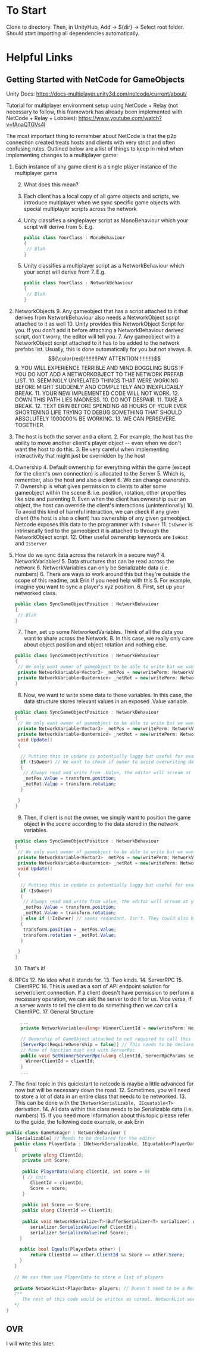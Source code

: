 # To Start
Clone to directory. Then, in UnityHub, Add -> ${dir} -> Select root folder. 
Should start importing all dependencies automatically.

# Helpful Links
## Getting Started with NetCode for GameObjects
Unity Docs: https://docs-multiplayer.unity3d.com/netcode/current/about/

Tutorial for multiplayer environment setup using NetCode + Relay 
(not necessary to follow, this framework has already been implemented with NetCode + Relay + Lobbies): https://www.youtube.com/watch?v=fAnaQTGVs4I

The most important thing to remember about NetCode is that the p2p connection created treats hosts and clients with very 
strict and often confusing rules. Outlined below are a list of things to keep in mind when implementing changes to a multiplayer game:

1. Each instance of any game client is a single player instance of the multiplayer game 

   2. What does this mean?
   
   3. Each client has a local copy of all game objects and scripts, we introduce multiplayer when we sync specific game objects with
   special multiplayer scripts across the network
   
   4. Unity classifies a singleplayer script as MonoBehaviour which your script will derive from
      5. E.g.  
      ```C#
      public class YourClass : MonoBehaviour
      {
       // Blah
      }
      ```
   6. Unity classifies a multiplayer script as a NetworkBehaviour which your script will derive from
      7. E.g.
      ```C#
      public class YourClass : NetworkBehaviour
      {
       // Blah
      }
      ```
8. NetworkObjects
   9. Any gameobject that has a script attached to it that derives from NetworkBehaviour also needs a NetworkObject script attached to it as well
      10. Unity provides this NetworkObject Script for you. If you don't add it before attaching a NetworkBehaviour derived script, don't worry, the editor will tell you.
   7. Any gameobject with a NetworkObject script attached to it has to be added to the network prefabs list. Usually, this is done automatically for you but not always. 
   8. $${\color{red}!!!!!!!!!PAY ATTENTION!!!!!!!!!}$$
      9. YOU WILL EXPERIENCE TERRIBLE AND MIND BOGGLING BUGS IF YOU DO NOT ADD A NETWORKOBJECT TO THE NETWORK PREFAB LIST. 
      10. SEEMINGLY UNRELATED THINGS THAT WERE WORKING BEFORE MIGHT SUDDENLY AND COMPLETELY AND INEXPLICABLY BREAK.
      11. YOUR NEW IMPLEMENTED CODE WILL NOT WORK.
      12. DOWN THIS PATH LIES MADNESS.
      10. DO NOT DESPAIR.
      11. TAKE A BREAK.
      12. TEXT ERIN BEFORE SPENDING 48 HOURS OF YOUR EVER SHORTENING LIFE TRYING TO DEBUG SOMETHING THAT SHOULD ABSOLUTELY 1000000% BE WORKING.
      13. WE CAN PERSEVERE. TOGETHER.
2. The host is both the server and a client.
   2. For example, the host has the ability to move another client's player object -- even when we don't want the host to do this.
   3. Be very careful when implementing interactivity that might just be overridden by the host
3. Ownership
   4. Default ownership for everything within the game (except for the client's own connection) is allocated to the Server
      5. Which is, remember, also the host and also a client
   6. We can change ownership.
   7. Ownership is what gives permission to clients to alter some gameobject within the scene
      8. i.e. position, rotation, other properties like size and parenting
   9. Even when the client has ownership over an object, the host can override the client's interactions (unintentionally)
      10. To avoid this kind of harmful interaction, we can check if any given client (the host is also a client) has ownership of any given gameobject.
      Netcode exposes this data to the programmer with `IsOwner`
      11. `IsOwner` is intrinsically tied to the gameobject it is attached to through the NetworkObject script. 
      12. Other useful ownership keywords are `IsHost` and `IsServer`
4. How do we sync data across the network in a secure way?
   4. NetworkVariables!
      5. Data structures that can be read across the network
      6. NetworkVariables can only be Serializable data (i.e. numbers)
      6. There are ways to work around this but they're outside the scope of this readme, ask Erin if you need help with this
   5. For example, imagine you want to sync a player's xyz position. 
      6. First, set up your networked class.
      ```C#
      public class SyncGameObjectPosition : NetworkBehaviour
      {
       // Blah
      }
      ```
      7. Then, set up some NetworkedVariables. Think of all the data you want to share across the Network.
         8. In this case, we really only care about object position and object rotation and nothing else. 
      ```C#
      public class SyncGameObjectPosition : NetworkBehaviour
      {
       // We only want owner of gameobject to be able to write but we want everyone to be able to read
       private NetworkVariable<Vector3> _netPos = new(writePerm: NetworkVariableWritePermission.Owner);
       private NetworkVariable<Quaternion> _netRot = new(writePerm: NetworkVariableWritePermission.Owner);
      }
      ```
      8. Now, we want to write some data to these variables. In this case, the data structure stores relevant values in 
      an exposed .Value variable. 
      ```C#
      public class SyncGameObjectPosition : NetworkBehaviour
      {
       // We only want owner of gameobject to be able to write but we want everyone to be able to read
       private NetworkVariable<Vector3> _netPos = new(writePerm: NetworkVariableWritePermission.Owner);
       private NetworkVariable<Quaternion> _netRot = new(writePerm: NetworkVariableWritePermission.Owner);
       void Update()
       {
      
        // Putting this in update is potentially laggy but useful for example
        if (IsOwner) // We want to check if owner to avoid overwriting data with host
        {
         // Always read and write from .Value, the editor will scream at you otherwise
         _netPos.Value = transform.position;
         _netRot.Value = transform.rotation;
        } 
      
       }
      }
      ```
      9. Then, if client is not the owner, we simply want to position the game object in the scene according to the data stored in the network variables.
      ```C#
      public class SyncGameObjectPosition : NetworkBehaviour
      {
       // We only want owner of gameobject to be able to write but we want everyone to be able to read
       private NetworkVariable<Vector3> _netPos = new(writePerm: NetworkVariableWritePermission.Owner);
       private NetworkVariable<Quaternion> _netRot = new(writePerm: NetworkVariableWritePermission.Owner);
       void Update()
       {
      
        // Putting this in update is potentially laggy but useful for example
        if (IsOwner)
        {
         // Always read and write from value, the editor will scream at you otherwise
         _netPos.Value = transform.position;
         _netRot.Value = transform.rotation;
        } else if (!IsOwner) // seems redundant. Isn't. They could also be IsServer or IsHost which might lead to unintended behaviour. 
        {
         transform.position = _netPos.Value;
         transform.rotation = _netRot.Value;
        }
      
       }
      }
      ```
      10. That's it! 
11. RPCs
    12. No idea what it stands for.
    13. Two kinds.
        14. ServerRPC
        15. ClientRPC
    16. This is used as a sort of API endpoint solution for server/client connection. If a client doesn't have permission to perform a necessary 
      operation, we can ask the server to do it for us. Vice versa, if a server wants to tell the client to do something then we can call a ClientRPC.
    17. General Structure
    ```C#
      ...
      private NetworkVariable<ulong> WinnerClientId = new(writePerm: NetworkVariableWritePermission.Server); 
    
      // Ownership of GameObject attached to not required to call this RPC method. 
      [ServerRpc(RequireOwnership = false)] // This needs to be declared.
      // Name of function must end with ServerRpc
      public void SetWinnerServerRpc(ulong clientId, ServerRpcParams serverRpcParams = default) { // ServerRpcParams must be declared.
        WinnerClientId = clientId;
      }
      ...
      ```
11. The final topic in this quickstart to netcode is maybe a little advanced for now but will be necessary down the road. 
    12. Sometimes, you will need to store a lot of data in an entire class that needs to be networked. 
    13. This can be done with the `INetworkSerializable, IEquatable<T>` derivation. 
    14. All data within this class needs to be Serializable data (i.e. numbers) 
    15. If you need more information about this topic please refer to the guide, the following code example, or ask Erin
```C#
public class GameManager : NetworkBehaviour {
   [Serializable] // Needs to be declared for the editor
   public class PlayerData : INetworkSerializable, IEquatable<PlayerData>
   {
      private ulong ClientId;
      private int Score;
      
      public PlayerData(ulong clientId, int score = 0) 
      { // init
         ClientId = clientId;
         Score = score;
      }
      
      public int Score => Score;
      public ulong ClientId => ClientId;
      
      public void NetworkSerialize<T>(BufferSerializer<T> serializer) where T : IReaderWriter {
         serializer.SerializeValue(ref ClientId);
         serializer.SerializeValue(ref Score);
     }
   
     public bool Equals(PlayerData other) {
         return ClientId == other.ClientId && Score == other.Score;
     }
   }
   
   // We can then use PlayerData to store a list of players
   
   private NetworkList<PlayerData> players; // Doesn't need to be a NetworkList but for this example I want to show that it can be.
   /**
      The rest of this code would be written as normal. NetworkList works like the normal List structure.
   */
}
```

## OVR
I will write this later.